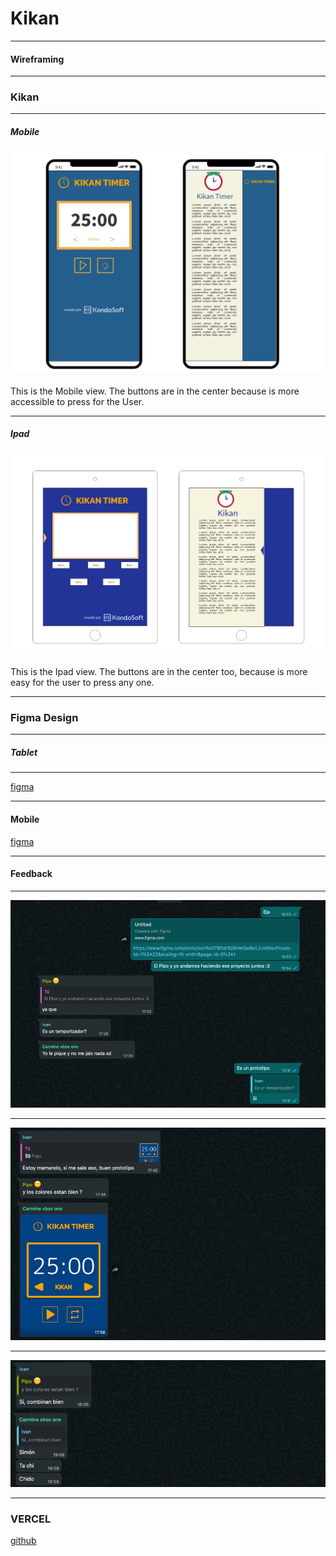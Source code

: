 # Kikan

---

#### Wireframing 

---

### Kikan

---

##### Mobile

![Kikan](img/Mobile.png)

This is the Mobile view.
The buttons are in the center because is more accessible to press for the User.

---

##### Ipad

![kikan](img/Ipad.png)

This is the Ipad view.
The buttons are in the center too, because is more easy for the user to press any one.

---

### Figma Design

---

##### Tablet 

--- 

[figma](https://www.figma.com/proto/cO5Ist0yAXXNP2AGkmJ3Q1/Kikan-Tablet?node-id=15%3A0&scaling=scale-down&page-id=0%3A1)

---

#### Mobile

[figma](https://www.figma.com/proto/oznReD7B0drSij9HmQwBcL/Kikan?node-id=1%3A22&scaling=scale-down&page-id=0%3A1)

---

#### Feedback

---

![figma](img/1.png)

---

![figma](img/2.png)

---

![figma](img/3.png)

---

### VERCEL 

[github](https://kikan-8a94d37y6-pipos.vercel.app/)
